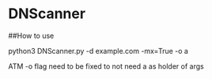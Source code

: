 # DNScanner
 
 
 
 
##How to use

python3 DNScanner.py -d example.com -mx=True -o a


ATM -o flag need to be fixed to not need a as holder of args

